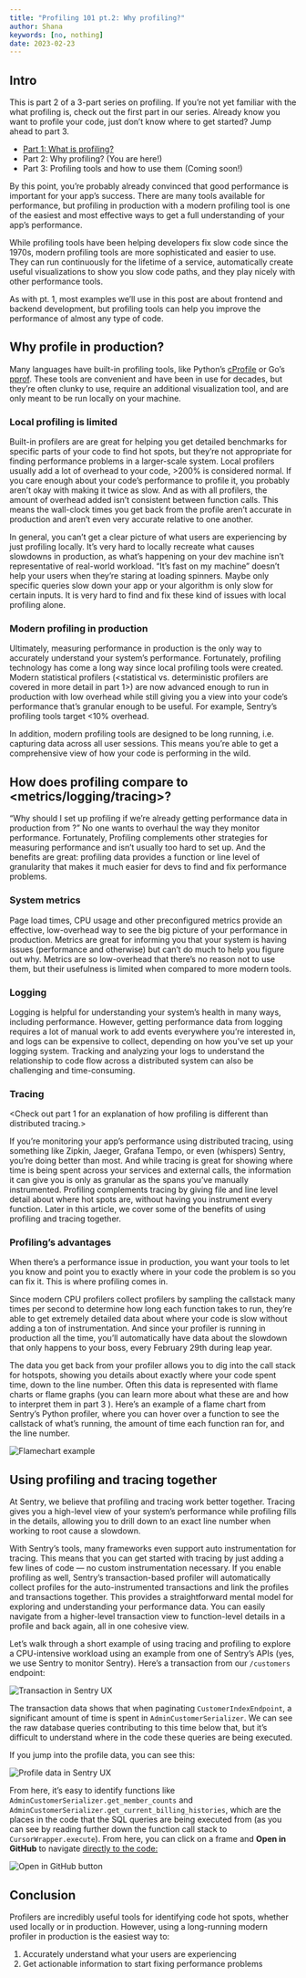 ```yaml
---
title: "Profiling 101 pt.2: Why profiling?"
author: Shana
keywords: [no, nothing]
date: 2023-02-23
---
```


## Intro

This is part 2 of a 3-part series on profiling. If you’re not yet familiar with the what profiling is, check out the first part in our series. Already know you want to profile your code, just don’t know where to get started? Jump ahead to part 3.

- [Part 1: What is profiling?](../posts/profiling-101-pt-1.html)
- Part 2: Why profiling? (You are here!)
- Part 3: Profiling tools and how to use them (Coming soon!)

By this point, you’re probably already convinced that good performance is important for your app’s success. There are many tools available for performance, but profiling in production with a modern profiling tool is one of the easiest and most effective ways to get a full understanding of your app’s performance.

While profiling tools have been helping developers fix slow code since the 1970s, modern profiling tools are more sophisticated and easier to use. They can run continuously for the lifetime of a service, automatically create useful visualizations to show you slow code paths, and they play nicely with other performance tools.

As with pt. 1, most examples we’ll use in this post are about frontend and backend development, but profiling tools can help you improve the performance of almost any type of code.

## Why profile in production?

Many languages have built-in profiling tools, like Python’s [cProfile](https://docs.python.org/3.7/library/profile.html#module-cProfile) or Go’s [pprof](https://pkg.go.dev/runtime/pprof). These tools are convenient and have been in use for decades, but they’re often clunky to use, require an additional visualization tool, and are only meant to be run locally on your machine.

### Local profiling is limited

Built-in profilers are are great for helping you get detailed benchmarks for specific parts of your code to find hot spots, but they’re not appropriate for finding performance problems in a larger-scale system. Local profilers usually add a lot of overhead to your code, >200% is considered normal. If you care enough about your code’s performance to profile it, you probably aren’t okay with making it twice as slow. And as with all profilers, the amount of overhead added isn’t consistent between function calls. This means the wall-clock times you get back from the profile aren’t accurate in production and aren’t even very accurate relative to one another.

In general, you can’t get a clear picture of what users are experiencing by just profiling locally. It’s very hard to locally recreate what causes slowdowns in production, as what’s happening on your dev machine isn’t representative of real-world workload. “It’s fast on my machine” doesn’t help your users when they’re staring at loading spinners.  Maybe only specific queries slow down your app or your algorithm is only slow for certain inputs. It is very hard to find and fix these kind of issues with local profiling alone.

### Modern profiling in production

Ultimately, measuring performance in production is the only way to accurately understand your system’s performance. Fortunately, profiling technology has come a long way since local profiling tools were created. Modern statistical profilers (<statistical vs. deterministic profilers are covered in more detail in part 1>) are now advanced enough to run in production with low overhead while still giving you a view into your code’s performance that’s granular enough to be useful. For example, Sentry’s profiling tools target <10% overhead.

In addition, modern profiling tools are designed to be long running, i.e. capturing data across all user sessions. This means you’re able to get a comprehensive view of how your code is performing in the wild.

## How does profiling compare to <metrics/logging/tracing>?

“Why should I set up profiling if we’re already getting performance data in production from <insert tool here>?” No one wants to overhaul the way they monitor performance. Fortunately, Profiling complements other strategies for measuring performance and isn’t usually too hard to set up. And the benefits are great: profiling data provides a function or line level of granularity that makes it much easier for devs to find and fix performance problems.

### **System metrics**

Page load times, CPU usage and other preconfigured metrics provide an effective, low-overhead way to see the big picture of your performance in production. Metrics are great for informing you that your system is having issues (performance and otherwise) but can’t do much to help you figure out why. Metrics are so low-overhead that there’s no reason not to use them, but their usefulness is limited when compared to more modern tools.

### **Logging**

Logging is helpful for understanding your system’s health in many ways, including performance. However, getting performance data from logging requires a lot of manual work to add events everywhere you’re interested in, and logs can be expensive to collect, depending on how you’ve set up your logging system. Tracking and analyzing your logs to understand the relationship to code flow across a distributed system can also be challenging and time-consuming.

### **Tracing**

<Check out part 1 for an explanation of how profiling is different than distributed tracing.>

If you’re monitoring your app’s performance using distributed tracing, using something like Zipkin, Jaeger, Grafana Tempo, or even (whispers) Sentry, you’re doing better than most. And while tracing is great for showing where time is being spent across your services and external calls, the information it can give you is only as granular as the spans you’ve manually instrumented. Profiling complements tracing by giving file and line level detail about where hot spots are, without having you instrument every function. Later in this article, we cover some of the benefits of using profiling and tracing together.

### Profiling’s advantages

When there’s a performance issue in production, you want your tools to let you know and point you to exactly where in your code the problem is so you can fix it. This is where profiling comes in.

Since modern CPU profilers collect profilers by sampling the callstack many times per second to determine how long each function takes to run, they’re able to get extremely detailed data about where your code is slow without adding a ton of instrumentation. And since your profiler is running in production all the time, you’ll automatically have data about the slowdown that only happens to your boss, every February 29th during leap year.

The data you get back from your profiler allows you to dig into the call stack for hotspots, showing you details about exactly where your code spent time, down to the line number. Often this data is represented with flame charts or flame graphs (you can learn more about what these are and how to interpret them in part 3 <LINK>). Here’s an example of a flame chart from Sentry’s Python profiler, where you can hover over a function to see the callstack of what’s running, the amount of time each function ran for, and the line number.

![Flamechart example](../images/profiling101-2-1.png)

## Using profiling and tracing together

At Sentry, we believe that profiling and tracing work better together. Tracing gives you a high-level view of your system’s performance while profiling fills in the details, allowing you to drill down to an exact line number when working to root cause a slowdown.

With Sentry’s tools, many frameworks even support auto instrumentation for tracing. This means that you can get started with tracing by just adding a few lines of code — no custom instrumentation necessary. If you enable profiling as well, Sentry’s transaction-based profiler will automatically collect profiles for the auto-instrumented transactions and link the profiles and transactions together. This provides a straightforward mental model for exploring and understanding your performance data. You can easily navigate from a higher-level transaction view to function-level details in a profile and back again, all in one cohesive view.

Let’s walk through a short example of using tracing and profiling to explore a CPU-intensive workload using an example from one of Sentry’s APIs (yes, we use Sentry to monitor Sentry). Here’s a transaction from our `/customers` endpoint:

![Transaction in Sentry UX](../images/profiling101-2-2.png)

The transaction data shows that when paginating `CustomerIndexEndpoint`, a significant amount of time is spent in `AdminCustomerSerializer`. We can see the raw database queries contributing to this time below that, but it’s difficult to understand where in the code these queries are being executed.

If you jump into the profile data, you can see this:

![Profile data in Sentry UX](../images/profiling101-2-3.png)

From here, it’s easy to identify functions like `AdminCustomerSerializer.get_member_counts` and `AdminCustomerSerializer.get_current_billing_histories`, which are the places in the code that the SQL queries are being executed from (as you can see by reading further down the function call stack to `CursorWrapper.execute`). From here, you can click on a frame and **Open in GitHub** to navigate [directly to the code:](https://github.com/getsentry/getsentry/blob/304934998467b3d3226413a52c5ce652d1e9aa69/getsentry/api/serializers/customer.py#L53)

![Open in GitHub button](../images/profiling101-2-4.png)

## Conclusion

Profilers are incredibly useful tools for identifying code hot spots, whether used locally or in production. However, using a long-running modern profiler in production is the easiest way to:

1. Accurately understand what your users are experiencing
2. Get actionable information to start fixing performance problems
